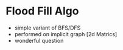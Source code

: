 # Flood Fill Algo
 - simple variant of BFS/DFS
 - performed on implicit graph [2d Matrics]
 - wonderful question  
   

